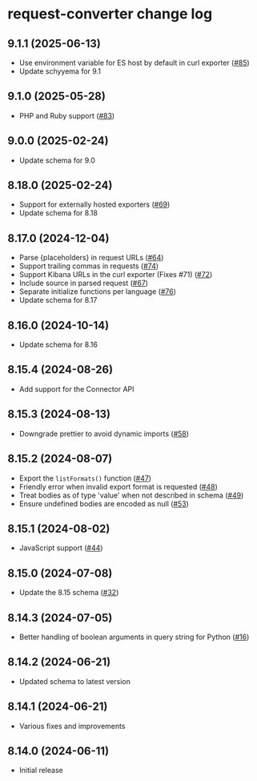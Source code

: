 # request-converter change log

## 9.1.1 (2025-06-13)
* Use environment variable for ES host by default in curl exporter ([#85](https://github.com/elastic/request-converter/pull/85))
* Update schyyema for 9.1

## 9.1.0 (2025-05-28)
* PHP and Ruby support ([#83](https://github.com/elastic/request-converter/pull/83))

## 9.0.0 (2025-02-24)
* Update schema for 9.0

## 8.18.0 (2025-02-24)
* Support for externally hosted exporters ([#69](https://github.com/elastic/request-converter/pull/69))
* Update schema for 8.18

## 8.17.0 (2024-12-04)
* Parse {placeholders} in request URLs ([#64](https://github.com/elastic/request-converter/pull/64))
* Support trailing commas in requests ([#74](https://github.com/elastic/request-converter/pull/74))
* Support Kibana URLs in the curl exporter (Fixes #71) ([#72](https://github.com/elastic/request-converter/pull/72))
* Include source in parsed request ([#67](https://github.com/elastic/request-converter/pull/67))
* Separate initialize functions per language ([#76](https://github.com/elastic/request-converter/pull/76))
* Update schema for 8.17

## 8.16.0 (2024-10-14)
* Update schema for 8.16

## 8.15.4 (2024-08-26)
* Add support for the Connector API

## 8.15.3 (2024-08-13)
* Downgrade prettier to avoid dynamic imports ([#58](https://github.com/elastic/request-converter/pull/58))

## 8.15.2 (2024-08-07)
* Export the `listFormats()` function ([#47](https://github.com/elastic/request-converter/pull/47))
* Friendly error when invalid export format is requested ([#48](https://github.com/elastic/request-converter/pull/48))
* Treat bodies as of type 'value' when not described in schema ([#49](https://github.com/elastic/request-converter/pull/49))
* Ensure undefined bodies are encoded as null ([#53](https://github.com/elastic/request-converter/pull/53))

## 8.15.1 (2024-08-02)
* JavaScript support ([#44](https://github.com/elastic/request-converter/pull/44))

## 8.15.0 (2024-07-08)
* Update the 8.15 schema ([#32](https://github.com/elastic/request-converter/pull/32))

## 8.14.3 (2024-07-05)
* Better handling of boolean arguments in query string for Python ([#16](https://github.com/elastic/request-converter/pull/16))

## 8.14.2 (2024-06-21)

* Updated schema to latest version

## 8.14.1 (2024-06-21)

* Various fixes and improvements

## 8.14.0 (2024-06-11)

* Initial release





